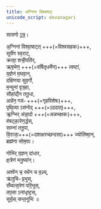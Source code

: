 ```yaml
---
title: अग्निना विश्वषाट्
unicode_script: devanagari
---
```


सायणो [ऽत्र](https://archive.org/stream/Anandashram_Samskrita_Granthavali_Anandashram_Sanskrit_Series/ASS_042_Krishna_Yajurvediya_Taittiriya_Samhita_Part_6_-_Kasinath_Sastri_Agase_1949#page/n359/mode/1up)।

अ॒ग्निना॑ विश्वा॒षाट्त् +++(=विश्वसहकः)+++,  
सूर्ये॑ण स्व॒राट्,  
क्रत्वा॒ शची॒पति॑र्‌,  
ऋष॒भेण॒ +++(=वर्षितृधर्मेण)+++ त्वष्टा॑,  
य॒ज्ञेन॑ म॒घवा॒न्,  
दक्षि॑णया सुव॒र्गो,  
म॒न्युना॑ वृत्र॒हा,  
सौहा॑र्द्येन तनू॒धा,  
अन्ने॑न॒ गय॑ᳶ +++(=गृहविशेषः)+++,  
पृथि॒व्या ऽस॑नोद् +++(=ऽददात्)+++,  
ऋ॒ग्भिर् अ॑न्ना॒दो +++(=अन्नभक्षकः)+++,  
व॑षट्का॒रेण॒र्द्धस्,  
साम्ना॑ तनू॒पा,  
वि॒राजा॒+++(=दशाक्षरच्छन्दसा)+++ ज्योति॑ष्मा॒न्,  
ब्रह्म॑णा सोम॒पाः।

गोभि॑र् य॒ज्ञन् दा॑धार,  
क्ष॒त्रेण॑ मनु॒ष्या॑न्।  

अश्वे॑न च॒ रथे॑न च व॒ज्र्य्,  
ऋ॑तुभि॑ᳶ प्र॒भुस्,  
सँ॑व्वत्स॒रेण॑ परि॒भूस्,  
तप॒सा ऽना॑धृष्ट॒स्,  
सूर्य॒स् सन्त॒नूभिः॑ ॥